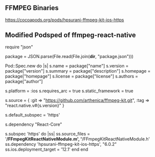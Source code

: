 ## FFMPEG Binaries


https://cocoapods.org/pods/hpsurani-ffmpeg-kit-ios-https


## Modified Podsped of ffmpeg-react-native

require "json"

package = JSON.parse(File.read(File.join(__dir__, "package.json")))

Pod::Spec.new do |s|
  s.name         = package["name"]
  s.version      = package["version"]
  s.summary      = package["description"]
  s.homepage     = package["homepage"]
  s.license      = package["license"]
  s.authors      = package["author"]

  s.platform          = :ios
  s.requires_arc      = true
  s.static_framework  = true

  s.source       = { :git => "https://github.com/arthenica/ffmpeg-kit.git", :tag => "react.native.v#{s.version}" }

  s.default_subspec   = 'https'

  s.dependency "React-Core"

  s.subspec 'https' do |ss|
    ss.source_files = '**/FFmpegKitReactNativeModule.m', '**/FFmpegKitReactNativeModule.h'
    ss.dependency 'hpsurani-ffmpeg-kit-ios-https', "6.0.2"
    ss.ios.deployment_target = '12.1'
  end
end
